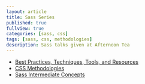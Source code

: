 ```yaml
---
layout: article
title: Sass Series
published: true
fullview: true
categories: [sass, css]
tags: [sass, css, methodologies]
description: Sass talks given at Afternoon Tea
---
```



* [Best Practices, Techniques, Tools, and Resources](/slides/sass-best-practices-techniques-tools-resources/)
* [CSS Methodologies]()
* [Sass Intermediate Concepts]()
